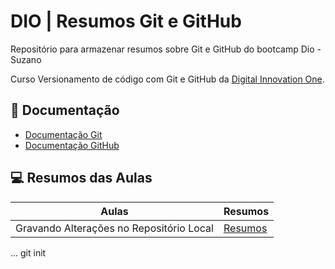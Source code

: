 
# DIO | Resumos Git e GitHub

Repositório para armazenar resumos  sobre Git e GitHub do bootcamp Dio - Suzano

Curso Versionamento de código com Git e GitHub da [Digital Innovation One](https://www.dio.me/).

## 📖 Documentação
- [Documentação Git](https://git-scm.com/doc)
- [Documentação GitHub](https://docs.github.com/)

## 💻 Resumos das Aulas
| Aulas |Resumos |
|-------|--------|
|Gravando Alterações no Repositório Local | [Resumos]() |
...
git init


